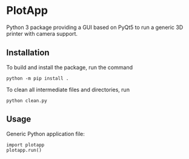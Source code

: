 # PlotApp

Python 3 package providing a GUI based on PyQt5 to run a generic 3D printer with camera support.

## Installation

To build and install the package, run the command

```
python -m pip install .
```

To clean all intermediate files and directories, run
```
python clean.py
```


## Usage

Generic Python application file:

```
import plotapp
plotapp.run()
```
